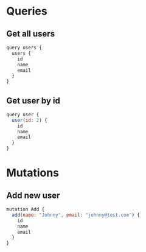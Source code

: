 # Queries

## Get all users

```javascript
query users {
  users {
    id
    name
    email
  }
}
```

## Get user by id

```javascript
query user {
  user(id: 2) {
    id
    name
    email
  }
}
```

# Mutations

## Add new user

```javascript
mutation Add {
  add(name: "Johnny", email: "johnny@test.com") {
    id
    name
    email
  }
}
```
